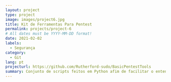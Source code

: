 ```yaml
---
layout: project
type: project
image: images/project6.jpg
title: Kit de Ferramentas Para Pentest
permalink: projects/project-6
# All dates must be YYYY-MM-DD format!
date: 2021-02-02
labels:
  - Segurança
category:
  - Git
lang: pt
projecturl: https://github.com/Rutherford-sudo/BasicPentestTools
summary: Conjunto de scripts feitos em Python afim de facilitar o entendimento de ferramentas utilizadas no campo de pentest
---
```

